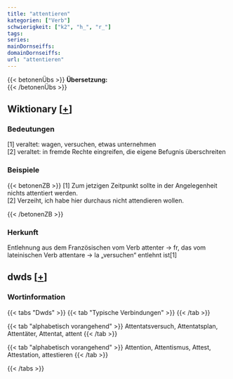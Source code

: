 ```yaml
---
title: "attentieren"
kategorien: ["Verb"]
schwierigkeit: ["k2", "h_", "r_"]
tags:
series:
mainDornseiffs:
domainDornseiffs:
url: "attentieren"
---
```


{{< betonenÜbs >}}
**Übersetzung:**  
{{< /betonenÜbs >}}

## Wiktionary [[+](https://de.wiktionary.org/wiki/attentieren)]

### Bedeutungen
[1] veraltet: wagen, versuchen, etwas unternehmen  
[2] veraltet: in fremde Rechte eingreifen, die eigene Befugnis überschreiten  

### Beispiele
{{< betonenZB >}}
[1] Zum jetzigen Zeitpunkt sollte in der Angelegenheit nichts attentiert werden.  
[2] Verzeiht, ich habe hier durchaus nicht attendieren wollen.  

{{< /betonenZB >}}
### Herkunft
Entlehnung aus dem Französischen vom Verb attenter → fr, das vom lateinischen Verb attentare → la „versuchen“ entlehnt ist[1]  



## dwds [[+](https://www.dwds.de/wb/attentieren)]

### Wortinformation
{{< tabs "Dwds" >}}
{{< tab "Typische Verbindungen" >}}
{{< /tab >}}

{{< tab "alphabetisch vorangehend" >}}
Attentatsversuch, Attentatsplan, Attentäter, Attentat, attent
{{< /tab >}}

{{< tab "alphabetisch vorangehend" >}}
Attention, Attentismus, Attest, Attestation, attestieren
{{< /tab >}}

{{< /tabs >}}

